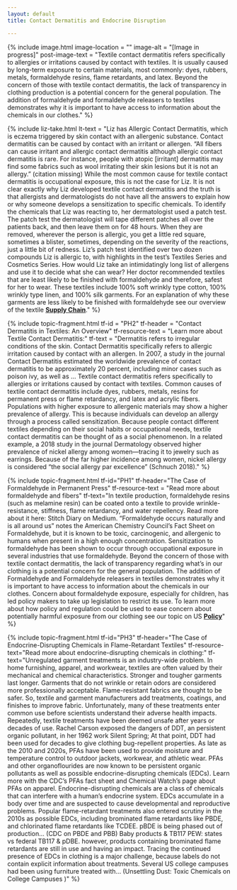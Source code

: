 ```yaml
---
layout: default
title: Contact Dermatitis and Endocrine Disruption

---
```


{% include image.html 
	image-location = ""
	image-alt = "[Image in progress]" 
	post-image-text = "Textile contact dermatitis refers specifically to allergies or irritations caused by contact with textiles. It is usually caused by long-term exposure to certain materials, most commonly: dyes, rubbers, metals, formaldehyde resins, flame retardants, and latex.
	Beyond the concern of those with textile contact dermatitis, the lack of transparency in clothing production is a potential concern for the general population. The addition of formaldehyde and formaldehyde releasers to textiles demonstrates why it is important to have access to information about the chemicals in our clothes."
	%}

{% include liz-take.html 
	lt-text = "Liz has Allergic Contact Dermatitis, which is eczema triggered by skin contact with an allergenic substance. Contact dermatitis can be caused by contact with an irritant or allergen. “All fibers can cause irritant and allergic contact dermatitis although allergic contact dermatitis is rare. For instance, people with atopic [irritant] dermatitis may find some fabrics such as wool irritating their skin lesions but it is not an allergy.” (citation missing) While the most common cause for textile contact dermatitis is occupational exposure, this is not the case for Liz. It is not clear exactly why Liz developed textile contact dermatitis and the truth is that allergists and dermatologists do not have all the answers to explain how or why someone develops a sensitization to specific chemicals.
	To identify the chemicals that Liz was reacting to, her dermatologist used a patch test. The patch test  the dermatologist will tape different patches all over the patients back, and then leave them on for 48 hours. When they are removed, wherever the person is allergic, you get a little red square, sometimes a blister, sometimes, depending on the severity of the reactions, just a little bit of redness. 
	Liz’s patch test identified over two dozen compounds Liz is allergic to, with highlights in the test’s Textiles Series and Cosmetics Series.
	How would Liz take an intimidatingly long list of allergens and use it to decide what she can wear? Her doctor recommended textiles that are least likely to be finished with formaldehyde and therefore, safest for her to wear. These textiles include 100% soft wrinkly type cotton, 100% wrinkly type linen, and 100% silk garments. For an explanation of why these garments are less likely to be finished with formaldehyde see our overview of the textile [__Supply Chain__](supplychain.html)."
	%}

{% include topic-fragment.html
	tf-id = "PH2"
	tf-header = "Contact Dermatitis in Textiles: An Overview"
	tf-resource-text = "Learn more about Textile Contact Dermatitis:"
	tf-text = "Dermatitis refers to irregular conditions of the skin. Contact Dermatitis specifically refers to allergic irritation caused by contact with an allergen.  In 2007, a study in the journal Contact Dermatitis estimated the worldwide prevalence of contact dermatitis to be approximately 20 percent, including minor cases such as poison ivy, as well as ... 
	Textile contact dermatitis refers specifically to allergies or irritations caused by contact with textiles. Common causes of textile contact dermatitis include dyes, rubbers, metals, resins for permanent press or flame retardancy,  and latex and acrylic fibers. 
	Populations with higher exposure to allergenic materials may show a higher prevalence of allergy. This is because individuals can develop an allergy through a process called sensitization. Because people contact different textiles depending on their social habits or occupational needs, textile contact dermatitis can be thought of as a social phenomenon. In a related example,  a 2018 study in the journal Dermatology observed higher prevalence of nickel allergy among women—tracing it to jewelry such as earrings. Because of the far higher incidence among women, nickel allergy is considered “the social allergy par excellence” (Schnuch 2018)."
	%}

{% include topic-fragment.html
	tf-id="PH1"
	tf-header="The Case of Formaldehyde in Permanent Press"
	tf-resource-text = "Read more about formaldehyde and fibers"
	tf-text="In textile production, formaldehyde resins (such as melamine resin) can be coated onto a textile to provide wrinkle-resistance, stiffness, flame retardancy, and water repellency. Read more about it here: Stitch Diary on Medium.
	“Formaldehyde occurs naturally and is all around us” notes the American Chemistry Council’s Fact Sheet on Formaldehyde, but it is known to be toxic, carcinogenic, and allergenic to humans when present in a high enough concentration. 
	Sensitization to formaldehyde has been shown to occur through occupational exposure in several industries that use formaldehyde. 
	Beyond the concern of those with textile contact dermatitis, the lack of transparency regarding what’s in our clothing is a potential concern for the general population. The addition of Formaldehyde and Formaldehyde releasers in textiles demonstrates why it is important to have access to information about the chemicals in our clothes. 
	Concern about formaldehyde exposure, especially for children, has led policy makers to take up legislation to restrict its use. To learn more about how policy and regulation could be used to ease concern about potentially harmful exposure from our clothing see our topic on US [__Policy__](policy.html)"
	%}

{% include topic-fragment.html
	tf-id="PH3"
	tf-header="The Case of Endocrine-Disrupting Chemicals in Flame-Retardant Textiles"
	tf-resource-text="Read more about endocrine-disrupting chemicals in clothing:"
	tf-text="Unregulated garment treatments is an industry-wide problem. In home furnishing, apparel, and workwear, textiles are often valued by their mechanical and chemical characteristics. Stronger and tougher garments last longer. Garments that do not wrinkle or retain odors are considered more professionally acceptable. Flame-resistant fabrics are thought to be safer.
	So, textile and garment manufacturers add treatments, coatings, and finishes to improve fabric. Unfortunately, many of these treatments enter common use before scientists understand their adverse health impacts. 
	Repeatedly, textile treatments have been deemed unsafe after years or decades of use. 
	Rachel Carson exposed the dangers of DDT, an persistent organic pollutant, in her 1962 work Silent Spring; At that point, DDT had been used for decades to give clothing bug-repellent properties. 
	As late as the 2010 and 2020s, PFAs have been used to provide moisture and temperature control to outdoor jackets, workwear, and athletic wear. PFAs and other organoflourides are now known to be persistent organic pollutants as well as possible endocrine-disrupting chemicals (EDCs). Learn more with the CDC’s PFAs fact sheet and Chemical Watch’s page about PFAs on apparel. 
	Endocrine-disrupting chemicals are a class of chemicals that can interfere with a human’s endocrine system. EDCs accumulate in a body over time and are suspected to cause developmental and reproductive problems. 
	Popular flame-retardant treatments also entered scrutiny in the 2010s as possible EDCs, including brominated flame retardants like PBDE, and chlorinated flame retardants like TCDEE. pBDE is being phased out of production... (CDC on PBDE and PBB) Baby products & TB117 PEW: states vs federal TB117 & pDBE. however, products containing brominated flame retardants are still in use and having an impact. Tracing the continued presence of EDCs in clothing is a major challenge, because labels do not contain explicit information about treatments. Several US college campuses had been using furniture treated with... (Unsettling Dust: Toxic Chemicals on College Campuses )"
	%}